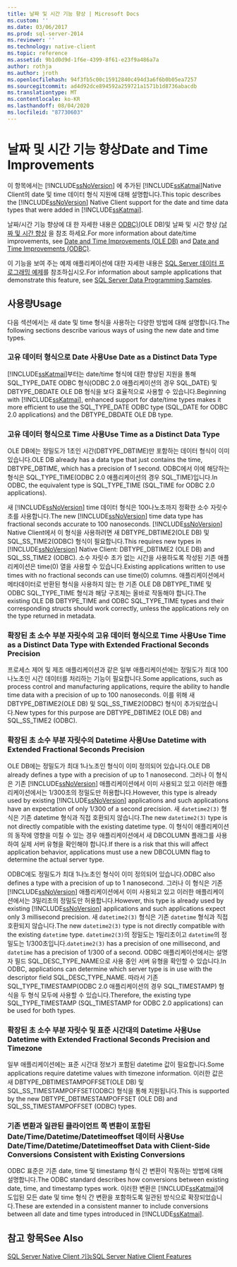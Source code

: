 ```yaml
---
title: 날짜 및 시간 기능 향상 | Microsoft Docs
ms.custom: ''
ms.date: 03/06/2017
ms.prod: sql-server-2014
ms.reviewer: ''
ms.technology: native-client
ms.topic: reference
ms.assetid: 9b1d0d9d-1f6e-4399-8f61-e23f9a486a7a
author: rothja
ms.author: jroth
ms.openlocfilehash: 94f3fb5c00c15912840c494d3a6f6b0b05ea7257
ms.sourcegitcommit: ad4d92dce894592a259721a1571b1d8736abacdb
ms.translationtype: MT
ms.contentlocale: ko-KR
ms.lasthandoff: 08/04/2020
ms.locfileid: "87730603"
---
```

# <a name="date-and-time-improvements"></a><span data-ttu-id="33a78-102">날짜 및 시간 기능 향상</span><span class="sxs-lookup"><span data-stu-id="33a78-102">Date and Time Improvements</span></span>
  <span data-ttu-id="33a78-103">이 항목에서는 [!INCLUDE[ssNoVersion](../../../includes/ssnoversion-md.md)] 에 추가된 [!INCLUDE[ssKatmai](../../../includes/sskatmai-md.md)]Native Client의 date 및 time 데이터 형식 지원에 대해 설명합니다.</span><span class="sxs-lookup"><span data-stu-id="33a78-103">This topic describes the [!INCLUDE[ssNoVersion](../../../includes/ssnoversion-md.md)] Native Client support for the date and time data types that were added in [!INCLUDE[ssKatmai](../../../includes/sskatmai-md.md)].</span></span>  
  
 <span data-ttu-id="33a78-104">날짜/시간 기능 향상에 대 한 자세한 내용은 [ODBC&#41;&#40;](../../native-client-odbc-date-time/date-and-time-improvements-odbc.md)OLE DB&#41;및 날짜 및 시간 향상 [&#40;날짜 및 시간 향상](../../native-client-ole-db-date-time/date-and-time-improvements-ole-db.md) 을 참조 하세요.</span><span class="sxs-lookup"><span data-stu-id="33a78-104">For more information about date/time improvements, see [Date and Time Improvements &#40;OLE DB&#41;](../../native-client-ole-db-date-time/date-and-time-improvements-ole-db.md) and [Date and Time Improvements &#40;ODBC&#41;](../../native-client-odbc-date-time/date-and-time-improvements-odbc.md).</span></span>  
  
 <span data-ttu-id="33a78-105">이 기능을 보여 주는 예제 애플리케이션에 대한 자세한 내용은 [SQL Server 데이터 프로그래밍 예제](https://msftdpprodsamples.codeplex.com/)를 참조하십시오.</span><span class="sxs-lookup"><span data-stu-id="33a78-105">For information about sample applications that demonstrate this feature, see [SQL Server Data Programming Samples](https://msftdpprodsamples.codeplex.com/).</span></span>  
  
## <a name="usage"></a><span data-ttu-id="33a78-106">사용량</span><span class="sxs-lookup"><span data-stu-id="33a78-106">Usage</span></span>  
 <span data-ttu-id="33a78-107">다음 섹션에서는 새 date 및 time 형식을 사용하는 다양한 방법에 대해 설명합니다.</span><span class="sxs-lookup"><span data-stu-id="33a78-107">The following sections describe various ways of using the new date and time types.</span></span>  
  
### <a name="use-date-as-a-distinct-data-type"></a><span data-ttu-id="33a78-108">고유 데이터 형식으로 Date 사용</span><span class="sxs-lookup"><span data-stu-id="33a78-108">Use Date as a Distinct Data Type</span></span>  
 <span data-ttu-id="33a78-109">[!INCLUDE[ssKatmai](../../../includes/sskatmai-md.md)]부터는 date/time 형식에 대한 향상된 지원을 통해 SQL_TYPE_DATE ODBC 형식(ODBC 2.0 애플리케이션의 경우 SQL_DATE) 및 DBTYPE_DBDATE OLE DB 형식을 보다 효율적으로 사용할 수 있습니다.</span><span class="sxs-lookup"><span data-stu-id="33a78-109">Beginning with [!INCLUDE[ssKatmai](../../../includes/sskatmai-md.md)], enhanced support for date/time types makes it more efficient to use the SQL_TYPE_DATE ODBC type (SQL_DATE for ODBC 2.0 applications) and the DBTYPE_DBDATE OLE DB type.</span></span>  
  
### <a name="use-time-as-a-distinct-data-type"></a><span data-ttu-id="33a78-110">고유 데이터 형식으로 Time 사용</span><span class="sxs-lookup"><span data-stu-id="33a78-110">Use Time as a Distinct Data Type</span></span>  
 <span data-ttu-id="33a78-111">OLE DB에는 정밀도가 1초인 시간(DBTYPE_DBTIME)만 포함하는 데이터 형식이 이미 있습니다.</span><span class="sxs-lookup"><span data-stu-id="33a78-111">OLE DB already has a data type that just contains the time, DBTYPE_DBTIME, which has a precision of 1 second.</span></span> <span data-ttu-id="33a78-112">ODBC에서 이에 해당하는 형식은 SQL_TYPE_TIME(ODBC 2.0 애플리케이션의 경우 SQL_TIME)입니다.</span><span class="sxs-lookup"><span data-stu-id="33a78-112">In ODBC, the equivalent type is SQL_TYPE_TIME (SQL_TIME for ODBC 2.0 applications).</span></span>  
  
 <span data-ttu-id="33a78-113">새 [!INCLUDE[ssNoVersion](../../../includes/ssnoversion-md.md)] time 데이터 형식은 100나노초까지 정확한 소수 자릿수 초를 사용합니다.</span><span class="sxs-lookup"><span data-stu-id="33a78-113">The new [!INCLUDE[ssNoVersion](../../../includes/ssnoversion-md.md)] time data type has fractional seconds accurate to 100 nanoseconds.</span></span> <span data-ttu-id="33a78-114">[!INCLUDE[ssNoVersion](../../../includes/ssnoversion-md.md)] Native Client에서 이 형식을 사용하려면 새 DBTYPE_DBTIME2(OLE DB) 및 SQL_SS_TIME2(ODBC) 형식이 필요합니다.</span><span class="sxs-lookup"><span data-stu-id="33a78-114">This requires new types in [!INCLUDE[ssNoVersion](../../../includes/ssnoversion-md.md)] Native Client: DBTYPE_DBTIME2 (OLE DB) and SQL_SS_TIME2 (ODBC).</span></span> <span data-ttu-id="33a78-115">소수 자릿수 초가 없는 시간을 사용하도록 작성된 기존 애플리케이션은 time(0) 열을 사용할 수 있습니다.</span><span class="sxs-lookup"><span data-stu-id="33a78-115">Existing applications written to use times with no fractional seconds can use time(0) columns.</span></span> <span data-ttu-id="33a78-116">애플리케이션에서 메타데이터로 반환된 형식을 사용하지 않는 한 기존 OLE DB DBTYPE_TIME 및 ODBC SQL_TYPE_TIME 형식과 해당 구조체는 올바로 작동해야 합니다.</span><span class="sxs-lookup"><span data-stu-id="33a78-116">The existing OLE DB DBTYPE_TIME and ODBC SQL_TYPE_TIME types and their corresponding structs should work correctly, unless the applications rely on the type returned in metadata.</span></span>  
  
### <a name="use-time-as-a-distinct-data-type-with-extended-fractional-seconds-precision"></a><span data-ttu-id="33a78-117">확장된 초 소수 부분 자릿수의 고유 데이터 형식으로 Time 사용</span><span class="sxs-lookup"><span data-stu-id="33a78-117">Use Time as a Distinct Data Type with Extended Fractional Seconds Precision</span></span>  
 <span data-ttu-id="33a78-118">프로세스 제어 및 제조 애플리케이션과 같은 일부 애플리케이션에는 정밀도가 최대 100나노초인 시간 데이터를 처리하는 기능이 필요합니다.</span><span class="sxs-lookup"><span data-stu-id="33a78-118">Some applications, such as process control and manufacturing applications, require the ability to handle time data with a precision of up to 100 nanoseconds.</span></span> <span data-ttu-id="33a78-119">이를 위해 새 DBTYPE_DBTIME2(OLE DB) 및 SQL_SS_TIME2(ODBC) 형식이 추가되었습니다.</span><span class="sxs-lookup"><span data-stu-id="33a78-119">New types for this purpose are DBTYPE_DBTIME2 (OLE DB) and SQL_SS_TIME2 (ODBC).</span></span>  
  
### <a name="use-datetime-with-extended-fractional-seconds-precision"></a><span data-ttu-id="33a78-120">확장된 초 소수 부분 자릿수의 Datetime 사용</span><span class="sxs-lookup"><span data-stu-id="33a78-120">Use Datetime with Extended Fractional Seconds Precision</span></span>  
 <span data-ttu-id="33a78-121">OLE DB에는 정밀도가 최대 1나노초인 형식이 이미 정의되어 있습니다.</span><span class="sxs-lookup"><span data-stu-id="33a78-121">OLE DB already defines a type with a precision of up to 1 nanosecond.</span></span> <span data-ttu-id="33a78-122">그러나 이 형식은 기존 [!INCLUDE[ssNoVersion](../../../includes/ssnoversion-md.md)] 애플리케이션에서 이미 사용되고 있고 이러한 애플리케이션에서는 1/300초의 정밀도만 허용합니다.</span><span class="sxs-lookup"><span data-stu-id="33a78-122">However, this type is already used by existing [!INCLUDE[ssNoVersion](../../../includes/ssnoversion-md.md)] applications and such applications have an expectation of only 1/300 of a second precision.</span></span> <span data-ttu-id="33a78-123">새 `datetime2(3)` 형식은 기존 datetime 형식과 직접 호환되지 않습니다.</span><span class="sxs-lookup"><span data-stu-id="33a78-123">The new `datetime2(3)` type is not directly compatible with the existing datetime type.</span></span> <span data-ttu-id="33a78-124">이 형식이 애플리케이션의 동작에 영향을 미칠 수 있는 경우 애플리케이션에서 새 DBCOLUMN 플래그를 사용하여 실제 서버 유형을 확인해야 합니다.</span><span class="sxs-lookup"><span data-stu-id="33a78-124">If there is a risk that this will affect application behavior, applications must use a new DBCOLUMN flag to determine the actual server type.</span></span>  
  
 <span data-ttu-id="33a78-125">ODBC에도 정밀도가 최대 1나노초인 형식이 이미 정의되어 있습니다.</span><span class="sxs-lookup"><span data-stu-id="33a78-125">ODBC also defines a type with a precision of up to 1 nanosecond.</span></span> <span data-ttu-id="33a78-126">그러나 이 형식은 기존 [!INCLUDE[ssNoVersion](../../../includes/ssnoversion-md.md)] 애플리케이션에서 이미 사용되고 있고 이러한 애플리케이션에서는 3밀리초의 정밀도만 허용합니다.</span><span class="sxs-lookup"><span data-stu-id="33a78-126">However, this type is already used by existing [!INCLUDE[ssNoVersion](../../../includes/ssnoversion-md.md)] applications and such applications expect only 3 millisecond precision.</span></span> <span data-ttu-id="33a78-127">새 `datetime2(3)` 형식은 기존 `datetime` 형식과 직접 호환되지 않습니다.</span><span class="sxs-lookup"><span data-stu-id="33a78-127">The new `datetime2(3)` type is not  directly compatible with the existing `datetime` type.</span></span> <span data-ttu-id="33a78-128">`datetime2(3)`의 정밀도는 1밀리초이고 `datetime`의 정밀도는 1/300초입니다.</span><span class="sxs-lookup"><span data-stu-id="33a78-128">`datetime2(3)` has a precision of one millisecond, and `datetime` has a precision of 1/300 of a second.</span></span> <span data-ttu-id="33a78-129">ODBC 애플리케이션에서는 설명자 필드 SQL_DESC_TYPE_NAME으로 사용 중인 서버 유형을 확인할 수 있습니다.</span><span class="sxs-lookup"><span data-stu-id="33a78-129">In ODBC, applications can determine which server type is in use with the descriptor field SQL_DESC_TYPE_NAME.</span></span> <span data-ttu-id="33a78-130">따라서 기존 SQL_TYPE_TIMESTAMP(ODBC 2.0 애플리케이션의 경우 SQL_TIMESTAMP) 형식을 두 형식 모두에 사용할 수 있습니다.</span><span class="sxs-lookup"><span data-stu-id="33a78-130">Therefore, the existing type SQL_TYPE_TIMESTAMP (SQL_TIMESTAMP for ODBC 2.0 applications) can be used for both types.</span></span>  
  
### <a name="use-datetime-with-extended-fractional-seconds-precision-and-timezone"></a><span data-ttu-id="33a78-131">확장된 초 소수 부분 자릿수 및 표준 시간대의 Datetime 사용</span><span class="sxs-lookup"><span data-stu-id="33a78-131">Use Datetime with Extended Fractional Seconds Precision and Timezone</span></span>  
 <span data-ttu-id="33a78-132">일부 애플리케이션에는 표준 시간대 정보가 포함된 datetime 값이 필요합니다.</span><span class="sxs-lookup"><span data-stu-id="33a78-132">Some applications require datetime values with timezone information.</span></span> <span data-ttu-id="33a78-133">이러한 값은 새 DBTYPE_DBTIMESTAMPOFFSET(OLE DB) 및 SQL_SS_TIMESTAMPOFFSET(ODBC) 형식을 통해 지원됩니다.</span><span class="sxs-lookup"><span data-stu-id="33a78-133">This is supported by the new DBTYPE_DBTIMESTAMPOFFSET (OLE DB) and SQL_SS_TIMESTAMPOFFSET (ODBC) types.</span></span>  
  
### <a name="use-datetimedatetimedatetimeoffset-data-with-client-side-conversions-consistent-with-existing-conversions"></a><span data-ttu-id="33a78-134">기존 변환과 일관된 클라이언트 쪽 변환이 포함된 Date/Time/Datetime/Datetimeoffset 데이터 사용</span><span class="sxs-lookup"><span data-stu-id="33a78-134">Use Date/Time/Datetime/Datetimeoffset Data with Client-Side Conversions Consistent with Existing Conversions</span></span>  
 <span data-ttu-id="33a78-135">ODBC 표준은 기존 date, time 및 timestamp 형식 간 변환이 작동하는 방법에 대해 설명합니다.</span><span class="sxs-lookup"><span data-stu-id="33a78-135">The ODBC standard describes how conversions between existing date, time, and timestamp types work.</span></span> <span data-ttu-id="33a78-136">이러한 변환은 [!INCLUDE[ssKatmai](../../../includes/sskatmai-md.md)]에 도입된 모든 date 및 time 형식 간 변환을 포함하도록 일관된 방식으로 확장되었습니다.</span><span class="sxs-lookup"><span data-stu-id="33a78-136">These are extended in a consistent manner to include conversions between all date and time types introduced in [!INCLUDE[ssKatmai](../../../includes/sskatmai-md.md)].</span></span>  
  
## <a name="see-also"></a><span data-ttu-id="33a78-137">참고 항목</span><span class="sxs-lookup"><span data-stu-id="33a78-137">See Also</span></span>  
 [<span data-ttu-id="33a78-138">SQL Server Native Client 기능</span><span class="sxs-lookup"><span data-stu-id="33a78-138">SQL Server Native Client Features</span></span>](sql-server-native-client-features.md)  
  
